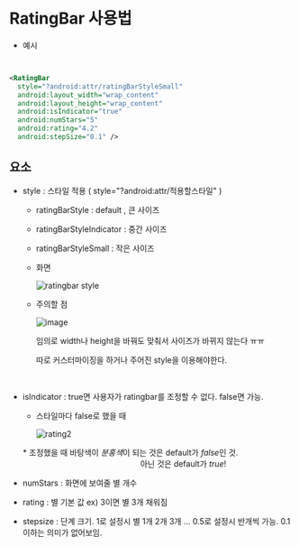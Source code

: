 # RatingBar 사용법


- 예시 

```xml


<RatingBar
  style="?android:attr/ratingBarStyleSmall"
  android:layout_width="wrap_content"
  android:layout_height="wrap_content"
  android:isIndicator="true"
  android:numStars="5"
  android:rating="4.2"
  android:stepSize="0.1" />


```


## 요소

- style : 스타일 적용       ( style="?android:attr/적용할스타일" )
  
  - ratingBarStyle : default , 큰 사이즈
  
  - ratingBarStyleIndicator : 중간 사이즈
  
  - ratingBarStyleSmall : 작은 사이즈 
  
  - 화면
  
    ![ratingbar style](https://user-images.githubusercontent.com/33515697/44454020-656e3900-a635-11e8-9a23-940cb6682d89.JPG)
  
  - 주의할 점
  
    ![image](https://user-images.githubusercontent.com/33515697/44455223-78363d00-a638-11e8-9d22-fb21302b2e25.png)
    
    임의로 width나 height을 바꿔도 맞춰서 사이즈가 바뀌지 않는다 ㅠㅠ
    
    따로 커스터마이징을 하거나 주어진 style을 이용해야한다.
    
  


    
    </br>
    
  
    
- isIndicator : true면 사용자가 ratingbar를 조정할 수 없다. false면 가능.

  - 스타일마다 false로 했을 때

    ![rating2](https://user-images.githubusercontent.com/33515697/44454551-c6e2d780-a636-11e8-85e9-f59b9a549aae.gif)
    
    
   \* 조정했을 때 바탕색이 *분홍색*이 되는 것은 default가 *false*인 것. </br>
&nbsp;&nbsp;&nbsp;&nbsp;&nbsp;&nbsp;&nbsp;&nbsp;&nbsp;&nbsp;&nbsp;&nbsp;&nbsp;&nbsp;&nbsp;&nbsp;&nbsp;&nbsp;&nbsp;&nbsp;&nbsp;&nbsp;&nbsp;&nbsp;&nbsp;&nbsp;&nbsp;&nbsp;&nbsp;&nbsp;&nbsp;&nbsp;&nbsp;&nbsp;&nbsp;&nbsp;&nbsp;&nbsp;&nbsp;&nbsp;&nbsp;&nbsp;&nbsp;&nbsp;&nbsp;&nbsp;&nbsp;&nbsp;&nbsp;&nbsp;&nbsp;&nbsp;&nbsp;아닌 것은 default가 *true*!

- numStars : 화면에 보여줄 별 개수

- rating : 별 기본 값 ex) 3이면 별 3개 채워짐

- stepsize : 단계 크기. 1로 설정시 별 1개 2개 3개 ... 0.5로 설정시 반개씩 가능. 0.1 이하는 의미가 없어보임.  

